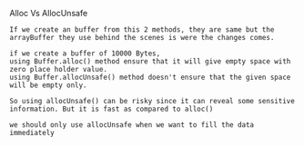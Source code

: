 Alloc Vs AllocUnsafe 

	If we create an buffer from this 2 methods, they are same but the arrayBuffer they use behind the scenes is were the changes comes.

	if we create a buffer of 10000 Bytes,
	using Buffer.alloc() method ensure that it will give empty space with zero place holder value.
	using Buffer.allocUnsafe() method doesn't ensure that the given space will be empty only.

	So using allocUnsafe() can be risky since it can reveal some sensitive information. But it is fast as compared to alloc()

	we should only use allocUnsafe when we want to fill the data immediately